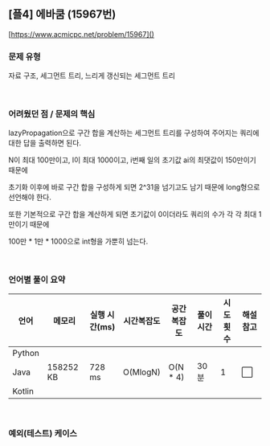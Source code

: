 ## [플4] 에바쿰 (15967번)

[https://www.acmicpc.net/problem/15967]()

### 문제 유형

자료 구조, 세그먼트 트리, 느리게 갱신되는 세그먼트 트리

<br>

### 어려웠던 점 / 문제의 핵심

lazyPropagation으로 구간 합을 계산하는 세그먼트 트리를 구성하여 주어지는 쿼리에 대한 답을 출력하면 된다.

N이 최대 100만이고, l이 최대 1000이고, i번째 일의 초기값 ai의 최댓값이 150만이기 때문에

초기화 이후에 바로 구간 합을 구성하게 되면 2^31을 넘기고도 남기 때문에 long형으로 선언해야 한다. 

또한 기본적으로 구간 합을 계산하게 되면 초기값이 0이더라도 쿼리의 수가 각 각 최대 1만이기 때문에

100만 * 1만 * 1000으로 int형을 가뿐히 넘는다.

<br>

### 언어별 풀이 요약

| 언어   | 메모리    | 실행 시간(ms) | 시간복잡도 | 공간복잡도 | 풀이 시간 | 시도 횟수 | 해설 참고            |
| ------ | --------- | ------------- | ---------- | ---------- | --------- | --------- | -------------------- |
| Python |           |               |            |            |           |           |                      |
| Java   | 158252 KB | 728 ms        | O(MlogN)   | O(N * 4)   | 30분      | 1         | :white_large_square: |
| Kotlin |           |               |            |            |           |           |                      |

<br>

### 예외(테스트) 케이스

```
```

